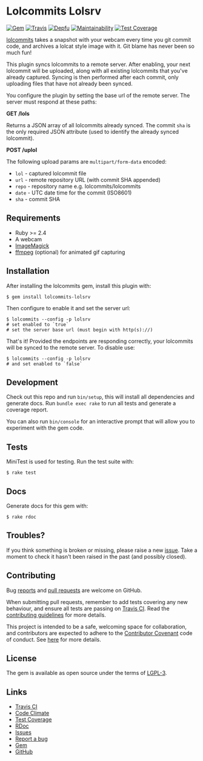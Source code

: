 # Lolcommits Lolsrv

[![Gem](https://img.shields.io/gem/v/lolcommits-lolsrv.svg?style=flat)](http://rubygems.org/gems/lolcommits-lolsrv)
[![Travis](https://img.shields.io/travis/com/lolcommits/lolcommits-lolsrv/master.svg?style=flat)](https://travis-ci.com/lolcommits/lolcommits-lolsrv)
[![Depfu](https://img.shields.io/depfu/lolcommits/lolcommits-lolsrv.svg?style=flat)](https://depfu.com/github/lolcommits/lolcommits-lolsrv)
[![Maintainability](https://api.codeclimate.com/v1/badges/309c4d765a49dddebbc9/maintainability)](https://codeclimate.com/github/lolcommits/lolcommits-lolsrv/maintainability)
[![Test Coverage](https://api.codeclimate.com/v1/badges/309c4d765a49dddebbc9/test_coverage)](https://codeclimate.com/github/lolcommits/lolcommits-lolsrv/test_coverage)

[lolcommits](https://lolcommits.github.io/) takes a snapshot with your
webcam every time you git commit code, and archives a lolcat style image
with it. Git blame has never been so much fun!

This plugin syncs lolcommits to a remote server. After enabling, your
next lolcommit will be uploaded, along with all existing lolcommits that
you've already captured. Syncing is then performed after each commit,
only uploading files that have not already been synced.

You configure the plugin by setting the base url of the remote server.
The server must respond at these paths:

**GET /lols**

Returns a JSON array of all lolcommits already synced. The commit `sha`
is the only required JSON attribute (used to identify the already synced
lolcommit).

**POST /uplol**

The following upload params are `multipart/form-data` encoded:

* `lol`  - captured lolcommit file
* `url`  - remote repository URL (with commit SHA appended)
* `repo` - repository name e.g. lolcommits/lolcommits
* `date` - UTC date time for the commit (ISO8601)
* `sha`  - commit SHA

## Requirements

* Ruby >= 2.4
* A webcam
* [ImageMagick](http://www.imagemagick.org)
* [ffmpeg](https://www.ffmpeg.org) (optional) for animated gif capturing

## Installation

After installing the lolcommits gem, install this plugin with:

    $ gem install lolcommits-lolsrv

Then configure to enable it and set the server url:

    $ lolcommits --config -p lolsrv
    # set enabled to `true`
    # set the server base url (must begin with http(s)://)

That's it! Provided the endpoints are responding correctly, your
lolcommits will be synced to the remote server. To disable use:

    $ lolcommits --config -p lolsrv
    # and set enabled to `false`

## Development

Check out this repo and run `bin/setup`, this will install all
dependencies and generate docs. Run `bundle exec rake` to run all tests
and generate a coverage report.

You can also run `bin/console` for an interactive prompt that will allow
you to experiment with the gem code.

## Tests

MiniTest is used for testing. Run the test suite with:

    $ rake test

## Docs

Generate docs for this gem with:

    $ rake rdoc

## Troubles?

If you think something is broken or missing, please raise a new
[issue](https://github.com/lolcommits/lolcommits-lolsrv/issues). Take
a moment to check it hasn't been raised in the past (and possibly closed).

## Contributing

Bug [reports](https://github.com/lolcommits/lolcommits-lolsrv/issues)
and [pull
requests](https://github.com/lolcommits/lolcommits-lolsrv/pulls) are
welcome on GitHub.

When submitting pull requests, remember to add tests covering any new
behaviour, and ensure all tests are passing on [Travis
CI](https://travis-ci.com/lolcommits/lolcommits-lolsrv). Read the
[contributing
guidelines](https://github.com/lolcommits/lolcommits-lolsrv/blob/master/CONTRIBUTING.md)
for more details.

This project is intended to be a safe, welcoming space for
collaboration, and contributors are expected to adhere to the
[Contributor Covenant](http://contributor-covenant.org) code of conduct.
See
[here](https://github.com/lolcommits/lolcommits-lolsrv/blob/master/CODE_OF_CONDUCT.md)
for more details.

## License

The gem is available as open source under the terms of
[LGPL-3](https://opensource.org/licenses/LGPL-3.0).

## Links

* [Travis CI](https://travis-ci.com/lolcommits/lolcommits-lolsrv)
* [Code Climate](https://codeclimate.com/github/lolcommits/lolcommits-lolsrv)
* [Test Coverage](https://codeclimate.com/github/lolcommits/lolcommits-lolsrv/coverage)
* [RDoc](http://rdoc.info/projects/lolcommits/lolcommits-lolsrv)
* [Issues](http://github.com/lolcommits/lolcommits-lolsrv/issues)
* [Report a bug](http://github.com/lolcommits/lolcommits-lolsrv/issues/new)
* [Gem](http://rubygems.org/gems/lolcommits-lolsrv)
* [GitHub](https://github.com/lolcommits/lolcommits-lolsrv)
